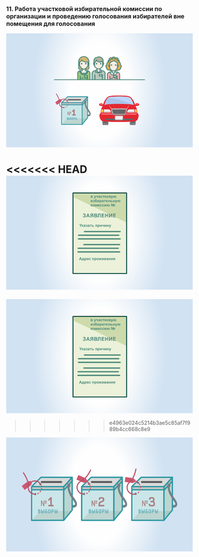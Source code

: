 ### 11. Работа участковой избирательной комиссии по организации и проведению голосования избирателей вне помещения для голосования

![ [Урок 11.1 - Категории граждан, имеющих право голосовать вне помещения для голосования ](#lesson-4.11.1) ](./4.11.1.svg)

<<<<<<< HEAD
![ [Урок 11.2 - Подача заявлений (устных обращений) для предоставления возможности избирателям проголосовать вне помещения для голосования ](#lesson-4.11.2) ](./4.11.2.svg)
=======
![ [Урок 11.2 - Категории граждан, имеющих право голосовать вне помещения для голосования ](#lesson-4.11.2) ](./4.11.2.svg)
>>>>>>> e4963e024c5214b3ae5c85af7f989b4cc668c8e9

![ [Урок 11.3 - Порядок организации голосования избирателей вне помещения для голосования ](#lesson-4.11.3) ](./4.11.3.svg)
